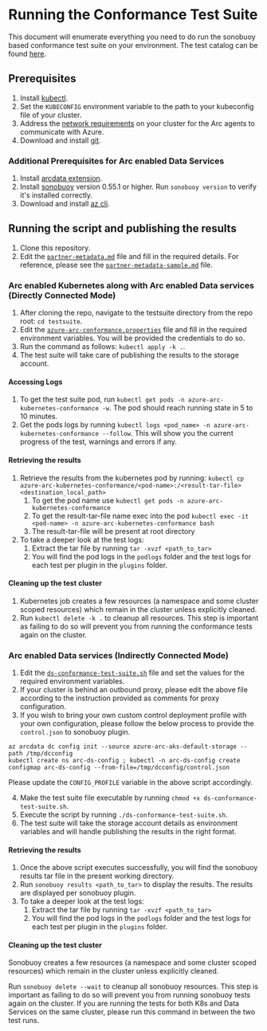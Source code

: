 # Running the Conformance Test Suite

This document will enumerate everything you need to do run the sonobuoy based conformance test suite on your environment. The test catalog can be found [here](catalog.md).

## Prerequisites

1. Install [kubectl](https://kubernetes.io/docs/tasks/tools/#kubectl).
2. Set the `KUBECONFIG` environment variable to the path to your kubeconfig file of your cluster.
3. Address the [network requirements](https://docs.microsoft.com/en-us/azure/azure-arc/kubernetes/quickstart-connect-cluster#meet-network-requirements) on your cluster for the Arc agents to communicate with Azure.
4. Download and install [git](https://git-scm.com/downloads).

### Additional Prerequisites for Arc enabled Data Services

1. Install [arcdata extension](https://docs.microsoft.com/en-us/azure/azure-arc/data/release-notes).
2. Install [sonobuoy](https://github.com/vmware-tanzu/sonobuoy#installation) version 0.55.1 or higher. Run `sonobuoy version` to verify it's installed correctly.
3. Download and install [az cli](https://docs.microsoft.com/en-us/cli/azure/install-azure-cli).

## Running the script and publishing the results

1. Clone this repository.
2. Edit the [`partner-metadata.md`](partner-metadata.md) file and fill in the required details. For reference, please see the [`partner-metadata-sample.md`](partner-metadata-sample.md) file.

### Arc enabled Kubernetes along with Arc enabled Data services (Directly Connected Mode)

1. After cloning the repo, navigate to the testsuite directory from the repo root: `cd testsuite`.
2. Edit the [`azure-arc-conformance.properties`](azure-arc-conformance.properties) file and fill in the required environment variables. You will be provided the credentials to do so.
3. Run the command as follows: `kubectl apply -k .`.
4. The test suite will take care of publishing the results to the storage account.

#### Accessing Logs

1. To get the test suite pod, run `kubectl get pods -n azure-arc-kubernetes-conformance -w`. The pod should reach running state in 5 to 10 minutes.
2. Get the pods logs by running `kubectl logs <pod_name> -n azure-arc-kubernetes-conformance --follow`. This will show you the current progress of the test, warnings and errors if any.

#### Retrieving the results

1. Retrieve the results from the kubernetes pod by running: `kubectl cp azure-arc-kubernetes-conformance/<pod-name>:/<result-tar-file> <destination_local_path>`
    1. To get the pod name use `kubectl get pods -n azure-arc-kubernetes-conformance`
    2. To get the result-tar-file name exec into the pod `kubectl exec -it <pod-name> -n azure-arc-kubernetes-conformance bash`
    3. The result-tar-file will be present at root directory
2. To take a deeper look at the test logs:
    1. Extract the tar file by running `tar -xvzf <path_to_tar>`
    2. You will find the pod logs in the `podlogs` folder and the test logs for each test per plugin in the `plugins` folder.

#### Cleaning up the test cluster

1. Kubernetes job creates a few resources (a namespace and some cluster scoped resources) which remain in the cluster unless explicitly cleaned.
2. Run  `kubectl delete -k .` to cleanup all resources. This step is important as failing to do so will prevent you from running the conformance tests again on the cluster.

### Arc enabled Data services (Indirectly Connected Mode)
1. Edit the [`ds-conformance-test-suite.sh`](ds-conformance-test-suite.sh) file and set the values for the required environment variables.
2. If your cluster is behind an outbound proxy, please edit the above file according to the instruction provided as comments for proxy configuration.
3. If you wish to bring your own custom control deployment profile with your own configuration, please follow the below process to provide the `control.json` to sonobuoy plugin.
```
az arcdata dc config init --source azure-arc-aks-default-storage --path /tmp/dcconfig
kubectl create ns arc-ds-config ; kubectl -n arc-ds-config create configmap arc-ds-config --from-file=/tmp/dcconfig/control.json
```
Please update the `CONFIG_PROFILE` variable in the above script accordingly.

4. Make the test suite file executable by running `chmod +x ds-conformance-test-suite.sh`.
5. Execute the script by running `./ds-conformance-test-suite.sh`.
6. The test suite will take the storage account details as environment variables and will handle publishing the results in the right format.

#### Retrieving the results

1. Once the above script executes successfully, you will find the sonobuoy results tar file in the present working directory.
2. Run `sonobuoy results <path_to_tar>` to display the results. The results are displayed per sonobuoy plugin.
3. To take a deeper look at the test logs:
    1. Extract the tar file by running `tar -xvzf <path_to_tar>`
    2. You will find the pod logs in the `podlogs` folder and the test logs for each test per plugin in the `plugins` folder.

#### Cleaning up the test cluster

Sonobuoy creates a few resources (a namespace and some cluster scoped resources) which remain in the cluster unless explicitly cleaned.

Run `sonobuoy delete --wait` to cleanup all sonobuoy resources. This step is important as failing to do so will prevent you from running sonobuoy tests again on the cluster. If you are running the tests for both K8s and Data Services on the same cluster, please run this command in between the two test runs.
